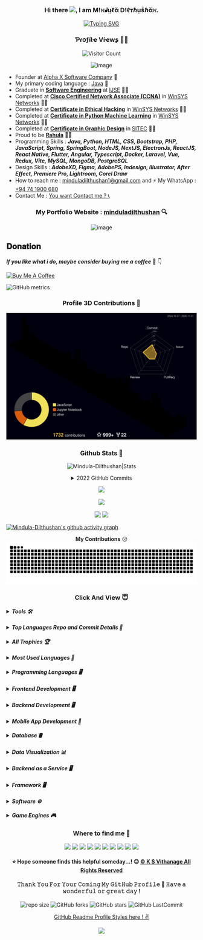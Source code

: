 <div align="center">

### Hi there  <img src="https://github.com/Mindula-Dilthushan/Mindula-Dilthushan/blob/master/assets/hi.gif" width="30px">, I am M!ℵᖱṳℓᾰ D!ℓтℏṳṧℏᾰℵ.
</div>

<div align="center"> 

[![Typing SVG](https://readme-typing-svg.herokuapp.com?font=poppins&size=25&duration=4000&color=13F700&background=EB00FF00&center=true&vCenter=true&width=250&lines=Software+Designer;Developer;UI%2FUX++Designer;Gamer;Photographer;Youtuber)](https://git.io/typing-svg)
</div>

<h3 align="center"> ƤɾօƒíƖҽ Víҽⱳʂ 🕵️‍♂️ </h3>
<div align="center">

![Visitor Count](https://profile-counter.glitch.me/{Mindula-Dilthushan}/count.svg)
</div>


<div align="center">

![image](https://github.com/Mindula-Dilthushan/Mindula-Dilthushan/blob/master/assets/15.jpg)
</div>


- Founder at [Alpha X Software Company](https://www.facebook.com/alphaxsoftwarecompany) 🤴
- My primary coding language : [Java](https://github.com/Mindula-Dilthushan/Mindula-Dilthushan) 🧒
- Graduate in [**Software Engineering**](https://github.com/Mindula-Dilthushan/Mindula-Dilthushan)
  at [IJSE](https://www.ijse.lk/) 👨‍🎓
- Completed at [**Cisco Certified Network Associate (CCNA)**](https://github.com/Mindula-Dilthushan/Mindula-Dilthushan)
  in [WinSYS Networks](https://winsys.lk/) 👨‍🎓
- Completed at [**Certificate in Ethical Hacking**](https://github.com/Mindula-Dilthushan/Mindula-Dilthushan)
  in [WinSYS Networks](https://winsys.lk/) 👨‍🎓
- Completed at [**Certificate in Python Machine Learning**](https://github.com/Mindula-Dilthushan/Mindula-Dilthushan)
  in [WinSYS Networks](https://winsys.lk/) 👨‍🎓
- Completed at [**Certificate in Graphic Design**](https://github.com/Mindula-Dilthushan/Mindula-Dilthushan)
  in [SITEC](https://www.sitec.lk/) 👨‍🎓
- Proud to be [**Rahula**](https://rahulacollege.lk/) 💙🧡
- Programming Skills : ***Java, Python, HTML, CSS, Bootstrap, PHP, JavaScript, Spring, SpringBoot, NodeJS, NextJS,
  ElectronJs, ReactJS, React Native, Flutter, Angular, Typescript, Docker, Laravel, Vue, Redux, Vite, MySQL, MongoDB,
  PostgreSQL***
- Design Skills : ***AdobeXD, Figma, AdobePS, Indesign, Illustrator, After Effect, Premiere Pro, Lightroom, Corel
  Draw***
- How to reach me : [minduladilthushan1@gmail.com](https://mail.google.com/) and ⚡ My
  WhatsApp : [+94 74 1900 680](https://wa.me/0741900680)
- Contact Me : [ You want Contact me ? 📞 ](https://mindula-dilthushan.github.io/Contact-Me/)

<div align="center">

### My Portfolio Website : [minduladilthushan](https://minduladilthushan.netlify.app/)  🔍

</div>

<div align="center">

![image](https://github.com/Mindula-Dilthushan/Mindula-Dilthushan/blob/master/assets/image.gif)
</div>


<div>

## 𝐃𝐨𝐧𝐚𝐭𝐢𝐨𝐧

</div>

***If you like what i do, maybe consider buying me a coffee*** 🥺 👇

<a href="https://www.buymeacoffee.com/mindula"><img src="https://cdn.buymeacoffee.com/buttons/v2/default-red.png" alt="Buy Me A Coffee" style="height: 40px !important; width: 160px !important;"></a>


![GitHub metrics](https://metrics.lecoq.io/Mindula-Dilthushan)

<div align="center">

<h3 align="center">
  Profile 3D Contributions 🔰
</h3>

<img src="https://github.com/Mindula-Dilthushan/Mindula-Dilthushan/blob/master/profile-3d-contrib/profile-night-rainbow.svg"/>
</div>

<h3 align="center">
Github Stats 🧐
</h3>



<p align="center"> <img src="https://github-readme-stats.vercel.app/api?username=Mindula-Dilthushan&show_icons=true&include_all_commits=true&count_private=true&theme=gotham" alt="Mindula-Dilthushan|Stats"/>

<div align="center">
<details>
<summary> 2022 GitHub Commits
</summary>
<div align="center">

<p align="center"> <img src="https://github-readme-stats.vercel.app/api?username=Mindula-Dilthushan&show_icons=true&theme=gotham" alt="Mindula-Dilthushan|Stats"/>

</div>
</details>

</div>


<p align="center"> <img src="https://github-readme-streak-stats.herokuapp.com?user=Mindula-Dilthushan&theme=github-dark&date_format=M%20j%5B%2C%20Y%5D"/> </p>
<p align="center"> <img src="https://github-profile-summary-cards.vercel.app/api/cards/profile-details?username=Mindula-Dilthushan&theme=github_dark"/> </p>

<div align="center">
<img src="https://github-profile-summary-cards.vercel.app/api/cards/stats?username=Mindula-Dilthushan&theme=github_dark"/>
<img src="https://github-profile-summary-cards.vercel.app/api/cards/productive-time?username=Mindula-Dilthushan&theme=github_dark"/>
</div>

<p align="center"> 

[![Mindula-Dilthushan's github activity graph](https://activity-graph.herokuapp.com/graph?username=Mindula-Dilthushan&theme=gotham)](https://github.com/Mindula-Dilthushan/github-readme-activity-graph&theme=github)

</p>

<div align="center">

**My Contributions** 😥 <br>
![snake](https://github.com/Mindula-Dilthushan/Mindula-Dilthushan/blob/red-alpha/github-contribution-grid-snake.svg)
</div>


<h3 align="center">
Click And View 😇
</h3>

<details>
<summary> <i><b>Tools 🛠</b></i>
</summary>
<div align="center">

![](https://img.shields.io/badge/OS-Linux-informational?style=flat&logo=linux&logoColor=white&color=00614A)
![](https://img.shields.io/badge/Editor-IntelliJ_IDEA-informational?style=flat&logo=intellij-idea&logoColor=white&color=00614A)

</div>
</details>

####

<details>
<summary> <i> <b>Top Languages Repo and Commit Details 🎉 </b></i> </summary>
<div align="center">

![topLan1](https://github-profile-summary-cards.vercel.app/api/cards/repos-per-language?username=Mindula-Dilthushan&theme=github_dark)
![topLan2](https://github-profile-summary-cards.vercel.app/api/cards/most-commit-language?username=Mindula-Dilthushan&theme=github_dark)

</div>
</details>

####

<details>
<summary> <i><b>All Trophies 🏆 </b></i>
</summary>

<div align="center">

<img src="https://github-profile-trophy.vercel.app/?username=Mindula-Dilthushan"/>
</div>
</details>

####

<details>
<summary> <i><b>Most Used Languages 🎏 </b></i>
</summary>
<div align="center">
<img src="https://github-readme-stats.vercel.app/api/top-langs/?username=Mindula-Dilthushan&langs_count=8&theme=gotham"/>
</div>
</details>

####

<details>
<summary> <i><b>Programming Languages 🖥 </b></i>
</summary>
<div>

####    

</div>
<div align="center">

[![Java Badge](https://img.shields.io/badge/-Java-f89820?style=for-the-badge&labelColor=black&logo=java&logoColor=f89820)](#)
[![scala Badge](https://img.shields.io/badge/-scala-69455c?style=for-the-badge&labelColor=black&logo=scala&logoColor=69455c)](#)
[![Python Badge](https://img.shields.io/badge/-Python-4B8BBE?style=for-the-badge&labelColor=black&logo=python&logoColor=4B8BBE)](#)
[![Javascript Badge](https://img.shields.io/badge/-Javascript-F0DB4F?style=for-the-badge&labelColor=black&logo=Javascript&logoColor=F0DB4F)](#)
[![Typescript Badge](https://img.shields.io/badge/-Typescript-007acc?style=for-the-badge&labelColor=black&logo=Typescript&logoColor=007acc)](#)
[![PHP Badge](https://img.shields.io/badge/-php-474A8A?style=for-the-badge&labelColor=black&logo=php&logoColor=474A8A)](#)
[![Go Badge](https://img.shields.io/badge/-Go-29BEB0?style=for-the-badge&labelColor=black&logo=Go&logoColor=29BEB0)](#)
[![swift Badge](https://img.shields.io/badge/-swift-F05138?style=for-the-badge&labelColor=black&logo=swift&logoColor=F05138)](#)
[![ruby Badge](https://img.shields.io/badge/-ruby-e0115f?style=for-the-badge&labelColor=black&logo=ruby&logoColor=e0115f)](#)

</div>
</details>

####

<details>
<summary> <i><b>Frontend Development 🖥 </b></i>
</summary>
<div>

####    

</div>
<div align="center">

[![Html5 Badge](https://img.shields.io/badge/-HTML-e34c26?style=for-the-badge&labelColor=black&logo=html5&logoColor=e34c26)](#)
[![Css3 Badge](https://img.shields.io/badge/-CSS-264de4?style=for-the-badge&labelColor=black&logo=css3&logoColor=264de4)](#)
[![bootstrap Badge](https://img.shields.io/badge/-Bootstrap-563d7c?style=for-the-badge&labelColor=black&logo=Bootstrap&logoColor=563d7c)](#)
[![React Badge](https://img.shields.io/badge/-React-61DBFB?style=for-the-badge&labelColor=black&logo=React&logoColor=61DBFB)](#)
[![angular Badge](https://img.shields.io/badge/-angular-a6120d?style=for-the-badge&labelColor=black&logo=angular&logoColor=a6120d)](#)
[![Redux Badge](https://img.shields.io/badge/-Redux-764abc?style=for-the-badge&labelColor=black&logo=Redux&logoColor=764abc)](#)
[![Sass Badge](https://img.shields.io/badge/-Sass-CD6799?style=for-the-badge&labelColor=black&logo=Sass&logoColor=CD6799)](#)
[![Svelte Badge](https://img.shields.io/badge/-Svelte-eb2f06?style=for-the-badge&labelColor=black&logo=Svelte&logoColor=eb2f06)](#)

</div>
</details>

####

<details>
<summary> <i><b>Backend Development 🖥 </b></i>
</summary>
<div>

####    

</div>
<div align="center">

[![Spring Badge](https://img.shields.io/badge/-Spring-5e8d5a?style=for-the-badge&labelColor=black&logo=spring&logoColor=5e8d5a)](#)
[![nodejs Badge](https://img.shields.io/badge/-nodejs-3c873a?style=for-the-badge&labelColor=black&logo=nodedotjs&logoColor=3c873a)](#)
[![ExpressJs Badge](https://img.shields.io/badge/-ExpressJs-303030?style=for-the-badge&labelColor=black&logo=express&logoColor=ffffff)](#)
[![nestjs Badge](https://img.shields.io/badge/-nestjs-E0234E?style=for-the-badge&labelColor=black&logo=nestjs&logoColor=E0234E)](#)
[![graphql Badge](https://img.shields.io/badge/-graphql-e535ab?style=for-the-badge&labelColor=black&logo=graphql&logoColor=e535ab)](#)

</div>
</details>

####

<details>
<summary> <i><b>Mobile App Development 📱 </b></i>
</summary>
<div>

####    

</div>
<div align="center">

<img src="https://raw.githubusercontent.com/devicons/devicon/master/icons/android/android-original-wordmark.svg" alt="android" width="37" height="37"/>
<img src="https://reactnative.dev/img/header_logo.svg" alt="reactnative" width="35" height="35"/>
<img src="https://www.vectorlogo.zone/logos/flutterio/flutterio-icon.svg" alt="flutter" width="35" height="35"/>
<img src="https://www.vectorlogo.zone/logos/dartlang/dartlang-icon.svg" alt="dart" width="35" height="35"/>
<img src="https://www.vectorlogo.zone/logos/kotlinlang/kotlinlang-icon.svg" alt="kotlin" width="30" height="30"/>
<img src="https://upload.wikimedia.org/wikipedia/commons/d/d1/Ionic_Logo.svg" alt="ionic" width="35" height="35"/>

</div>
</details>

####

<details>
<summary> <i><b>Database 🛢 </b></i>
</summary>
<div>

####    

</div>
<div align="center">

<img src="https://raw.githubusercontent.com/devicons/devicon/master/icons/mysql/mysql-original-wordmark.svg" alt="mysql" width="40" height="40"/>
<img src="https://raw.githubusercontent.com/devicons/devicon/master/icons/mongodb/mongodb-original-wordmark.svg" alt="mongodb" width="40" height="40"/>
<img src="https://raw.githubusercontent.com/devicons/devicon/master/icons/oracle/oracle-original.svg" alt="oracle" width="40" height="40"/>
<img src="https://www.svgrepo.com/show/303229/microsoft-sql-server-logo.svg" alt="mssql" width="40" height="40"/>
<img src="https://www.vectorlogo.zone/logos/mariadb/mariadb-icon.svg" alt="mariadb" width="40" height="40"/>
<img src="https://raw.githubusercontent.com/devicons/devicon/master/icons/postgresql/postgresql-original-wordmark.svg" alt="postgresql" width="40" height="40"/>

</div>
</details>

####

<details>
<summary> <i><b>Data Visualization 📊 </b></i>
</summary>
<div>

####

</div>
<div align="center">

<img src="https://www.chartjs.org/media/logo-title.svg" alt="chartjs" width="40" height="40"/>
<img src="https://raw.githubusercontent.com/Hardik0307/Hardik0307/master/assets/canvasjs-charts.svg" alt="canvasjs" width="40" height="40"/>

</div>
</details>

####

<details>
<summary> <i><b>Backend as a Service 🖥 </b></i>
</summary>
<div>

####

</div>
<div align="center">

<img src="https://www.vectorlogo.zone/logos/firebase/firebase-icon.svg" alt="firebase" width="40" height="40"/>

</div>
</details>

####

<details>
<summary> <i><b>Framework 🖥 </b></i>
</summary>
<div>

####

</div>
<div align="center">

<img src="https://raw.githubusercontent.com/devicons/devicon/master/icons/django/django-original.svg" alt="django" width="40" height="40"/>
<img src="https://raw.githubusercontent.com/devicons/devicon/master/icons/dot-net/dot-net-original-wordmark.svg" alt="dotnet" width="40" height="40"/>
<img src="https://raw.githubusercontent.com/devicons/devicon/master/icons/laravel/laravel-plain-wordmark.svg" alt="laravel" width="40" height="40"/>

</div>
</details>

####

<details>
<summary> <i><b>Software ⚙ </b></i>
</summary>
<div>

####

</div>
<div align="center">

<img src="https://raw.githubusercontent.com/devicons/devicon/master/icons/photoshop/photoshop-line.svg" alt="photoshop" width="40" height="40"/>
<img src="https://cdn.worldvectorlogo.com/logos/adobe-xd.svg" alt="xd" width="40" height="40"/>
<img src="https://www.vectorlogo.zone/logos/adobe_illustrator/adobe_illustrator-icon.svg" alt="illustrator" width="40" height="40"/>
<img src="https://www.vectorlogo.zone/logos/figma/figma-icon.svg" alt="figma" width="40" height="40"/>
<img src="https://www.vectorlogo.zone/logos/getpostman/getpostman-icon.svg" alt="postman" width="40" height="40"/>

</div>
</details>

####

<details>
<summary> <i><b>Game Engines 🎮 </b></i>
</summary>
<div>

####

</div>
<div align="center">

<img src="https://www.vectorlogo.zone/logos/unity3d/unity3d-icon.svg" alt="unity" width="40" height="40"/>

</div>
</details>

<h3 align="center">
Where to find me 🤙
</h3>
<div align="center">

[<img height="29" src = "https://img.shields.io/badge/linkedin-000000.svg?&style=for-the-badge&logo=linkedin&logoColor=white" />][LinkedIn]
[<img height="29" src = "https://img.shields.io/badge/Youtube-000000.svg?&style=for-the-badge&logo=Youtube&logoColor=white">][Youtube]
[<img height="29" src = "https://img.shields.io/badge/Facebook-000000.svg?&style=for-the-badge&logo=facebook&logoColor=white">][Facebook]
[<img height="29" src = "https://img.shields.io/badge/Whatsapp-000000.svg?&style=for-the-badge&logo=WhatsApp&logoColor=white">][WhatsApp]
[<img height="29" src = "https://img.shields.io/badge/twitter-000000.svg?&style=for-the-badge&logo=twitter&logoColor=white">][Twitter]
[<img height="29" src = "https://img.shields.io/badge/instragram-000000.svg?&style=for-the-badge&logo=instagram&logoColor=white">][Instragram]
[<img height="29" src = "https://img.shields.io/badge/tumblr-000000.svg?&style=for-the-badge&logo=tumblr&logoColor=white">][Tumblr]
[<img height="29" src = "https://img.shields.io/badge/reddit-000000.svg?&style=for-the-badge&logo=reddit&logoColor=white">][Reddit]
[<img height="29" src = "https://img.shields.io/badge/DEV%20Community-000000.svg?&style=for-the-badge&logo=dev&logoColor=white">][Dev_Community]
[<img height="29" src = "https://img.shields.io/badge/Medium-000000.svg?&style=for-the-badge&logo=medium&logoColor=white">][Medium]

</div>

[linkedin]: https://www.linkedin.com/in/mindula-dilthushan

[Facebook]: https://www.facebook.com/minduladilthushan.manamperi

[WhatsApp]: https://wa.me/0741900680

[Twitter]: https://twitter.com/Mindula2000

[Youtube]: https://www.youtube.com/Mindula-dilthushan

[Instragram]: https://www.instagram.com/mindula_dilthushan/

[Tumblr]:https://www.tumblr.com/blog/minduladilthushan23

[Reddit]:https://www.reddit.com/user/Loose_Essay9560

[Dribble]:https://dribbble.com/minduladilthushan

[Dev_Community]:https://dev.to/minduladilthushan

[Medium]:https://medium.com/@minduladilthushan



<div align="center">

#### ⭐ Hope someone finds this helpful someday...! 😉 [© K S Vithanage All Rights Reserved](https://github.com/sanuv9683)

</div>

<h4 align="center">
𝚃𝚑𝚊𝚗𝚔 𝚈𝚘𝚞 𝙵𝚘𝚛 𝚈𝚘𝚞𝚛 𝙲𝚘𝚖𝚒𝚗𝚐 𝙼𝚢 𝙶𝚒𝚝𝙷𝚞𝚋 𝙿𝚛𝚘𝚏𝚒𝚕𝚎 🤝
𝙷𝚊𝚟𝚎 𝚊 𝚠𝚘𝚗𝚍𝚎𝚛𝚏𝚞𝚕 𝚘𝚛 𝚐𝚛𝚎𝚊𝚝 𝚍𝚊𝚢 ! 

[//]: # (<img src="https://github.com/Mindula-Dilthushan/Mindula-Dilthushan/blob/master/assets/hi.gif" width="30px">)

</h4>

<div align="center">

![repo size](https://img.shields.io/github/repo-size/Mindula-Dilthushan/Mindula-Dilthushan?label=Repo%20Size&style=for-the-badge&labelColor=black&color=20bf6b)
![GitHub forks](https://img.shields.io/github/forks/Mindula-Dilthushan/Mindula-Dilthushan?&labelColor=black&color=0fb9b1&style=for-the-badge)
![GitHub stars](https://img.shields.io/github/stars/Mindula-Dilthushan/Mindula-Dilthushan?&labelColor=black&color=f7b731&style=for-the-badge)
![GitHub LastCommit](https://img.shields.io/github/last-commit/Mindula-Dilthushan/Mindula-Dilthushan?logo=github&labelColor=black&color=d1d8e0&style=for-the-badge)

</div>

<div align="center">
<a href="https://github.com/Mindula-Dilthushan/Readme-File-Styles">

GitHub Readme Profile Styles here ! ✌

</a>
</div>

<p align="center">
  <img src="https://capsule-render.vercel.app/api?type=waving&color=gradient&height=80&section=footer"/>
</p>


[comment]: <> (Testing Area-------------------------------------------------------------------------------------------------------------------)

[//]: # (***)

[//]: # ()

[//]: # (<h3 align="center">)

[//]: # ()

[//]: # (Popular Repo 💎)

[//]: # ()

[//]: # (</h3>)

[//]: # ()

[//]: # ()

[//]: # (<div align="center">)

[//]: # ()

[//]: # ()

[//]: # ([<img width="350" src="https://github-readme-stats.vercel.app/api/pin/?username=Mindula-Dilthushan&repo=MERN-Stack-CRUD-App-API&bg_color=0C1014&title_color=ffffff&text_color=c9cacc&icon_color=2bbc8a"/>][MernStack])

[//]: # ()

[//]: # ([<img width="350" src="https://github-readme-stats.vercel.app/api/pin/?username=Mindula-Dilthushan&repo=Readme-File-Icons&bg_color=0C1014&title_color=ffffff&text_color=c9cacc&icon_color=2bbc8a"/>][readme_File_Icon])

[//]: # ()

[//]: # (</div>)

[//]: # ()

[//]: # (<div align="center">)

[//]: # ()

[//]: # ([<img width="350" src="https://github-readme-stats.vercel.app/api/pin/?username=Mindula-Dilthushan&repo=ax-hosting&bg_color=0C1014&title_color=ffffff&text_color=c9cacc&icon_color=2bbc8a"/>][ax-hosting])

[//]: # ([<img width="350" src="https://github-readme-stats.vercel.app/api/pin/?username=Mindula-Dilthushan&repo=Readme-File-Styles&bg_color=0C1014&title_color=ffffff&text_color=c9cacc&icon_color=2bbc8a"/>][Readme-File-Styles])

[//]: # (</div>)

[ax-hosting]:https://github.com/Mindula-Dilthushan/ax-hosting

[Readme-File-Styles]:https://github.com/Mindula-Dilthushan/Readme-File-Styles

[MernStack]:https://github.com/Mindula-Dilthushan/MERN-Stack-CRUD-App-API

[readme_File_Icon]:https://github.com/Mindula-Dilthushan/Readme-File-Icons


[//]: # (<p align="center">)

[//]: # (<a href='https://docs.github.com/en/github/supporting-the-open-source-community-with-github-sponsors'><img src='https://raw.githubusercontent.com/acervenky/animated-github-badges/master/assets/sponsorbadge.gif' width='40' height='40'></a> )

[//]: # (<a href='https://github.com/pricing'><img src='https://raw.githubusercontent.com/acervenky/animated-github-badges/master/assets/pro.gif' width='40' height='40'></a>)

[//]: # (<a href='https://archiveprogram.github.com/'><img src='https://raw.githubusercontent.com/acervenky/animated-github-badges/master/assets/acbadge.gif' width='40' height='40'></a>)

[//]: # (<a href='https://docs.github.com/en/developers'><img src='https://raw.githubusercontent.com/acervenky/animated-github-badges/master/assets/devbadge.gif' width='40' height='40'></a>)

[//]: # (<a href='https://stars.github.com/'><img src='https://raw.githubusercontent.com/acervenky/animated-github-badges/master/assets/starbadge.gif' width='40' height='40'></a>)

[//]: # (</p>)


[comment]: <> (Basic---------------------------------------------------------------------------------------------------------------------------)

[//]: # (<!--)

[//]: # (**Mindula-Dilthushan/Mindula-Dilthushan** is a ✨ _special_ ✨ repository because its `README.md` &#40;this file&#41; appears on your GitHub profile.)

[//]: # ()

[//]: # (Here are some ideas to get you started:)

[//]: # ()

[//]: # (- 🔭 I’m currently working on ...)

[//]: # (- 🌱 I’m currently learning ...)

[//]: # (- 👯 I’m looking to collaborate on ...)

[//]: # (- 🤔 I’m looking for help with ...)

[//]: # (- 💬 Ask me about ...)

[//]: # (- 📫 How to reach me: ...)

[//]: # (- 😄 Pronouns: ...)

[//]: # (- ⚡ Fun fact: ...)

[//]: # ()

[//]: # (-->)
